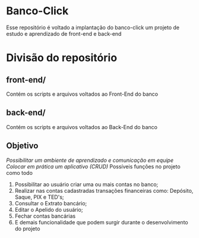 # Banco-Click
Esse repositório é voltado a implantação do banco-click um projeto de estudo e aprendizado de front-end e back-end

# Divisão do repositório
## front-end/
Contém os scripts e arquivos voltados ao Front-End do banco

## back-end/
Contém os scripts e arquivos voltados ao Back-End do banco

## Objetivo
_Possibilitar um ambiente de aprendizado e comunicação em equipe_
_Colocar em prática um aplicativo (CRUD)_
Possíveis funções no projeto como todo
1) Possibilitar ao usuário criar uma ou mais contas no banco;
2) Realizar nas contas cadastradas transações financeiras como: Depósito, Saque, PIX e TED's;
3) Consultar o Extrato bancário;
4) Editar o Apelido do usuário;
5) Fechar contas bancárias
6) E demais funcionalidade que podem surgir durante o desenvolvimento do projeto
